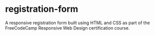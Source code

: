 # registration-form
A responsive registration form built using HTML and CSS as part of the FreeCodeCamp Responsive Web Design certification course.
